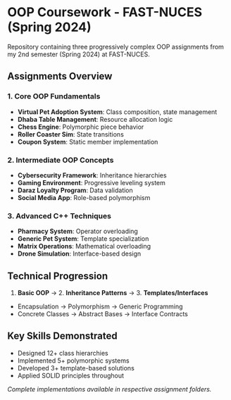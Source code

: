 # OOP Coursework - FAST-NUCES (Spring 2024)

Repository containing three progressively complex OOP assignments from my 2nd semester (Spring 2024) at FAST-NUCES.

## Assignments Overview

### 1. Core OOP Fundamentals
- **Virtual Pet Adoption System**: Class composition, state management
- **Dhaba Table Management**: Resource allocation logic
- **Chess Engine**: Polymorphic piece behavior
- **Roller Coaster Sim**: State transitions
- **Coupon System**: Static member implementation

### 2. Intermediate OOP Concepts
- **Cybersecurity Framework**: Inheritance hierarchies
- **Gaming Environment**: Progressive leveling system
- **Daraz Loyalty Program**: Data validation
- **Social Media App**: Role-based polymorphism

### 3. Advanced C++ Techniques
- **Pharmacy System**: Operator overloading
- **Generic Pet System**: Template specialization
- **Matrix Operations**: Mathematical overloading
- **Drone Simulation**: Interface-based design

## Technical Progression
1. **Basic OOP** → 2. **Inheritance Patterns** → 3. **Templates/Interfaces**
- Encapsulation → Polymorphism → Generic Programming
- Concrete Classes → Abstract Bases → Interface Contracts

## Key Skills Demonstrated
- Designed 12+ class hierarchies
- Implemented 5+ polymorphic systems
- Developed 3+ template-based solutions
- Applied SOLID principles throughout

*Complete implementations available in respective assignment folders.*
